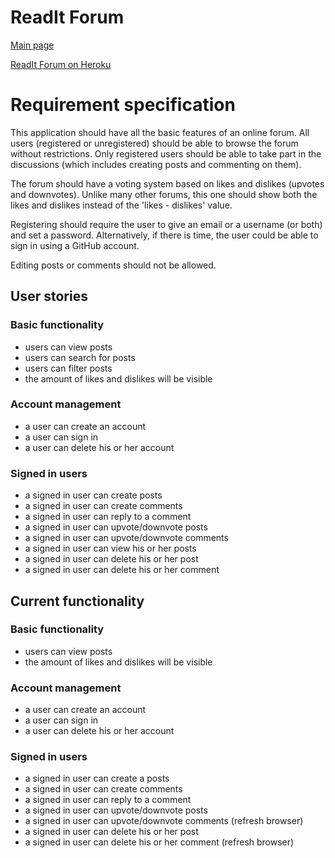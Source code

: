 # ReadIt Forum
[Main page](https://github.com/porrasm/tsoha-2019)

[ReadIt Forum on Heroku](https://readit-forum.herokuapp.com/)

# Requirement specification

This application should have all the basic features of an online forum. All users (registered or unregistered) should be able to browse the forum without restrictions. Only registered users should be able to take part in the discussions (which includes creating posts and commenting on them).

The forum should have a voting system based on likes and dislikes (upvotes and downvotes). Unlike many other forums, this one should show both the likes and dislikes instead of the 'likes - dislikes' value.

Registering should require the user to give an email or a username (or both) and set a password. Alternatively, if there is time, the user could be able to sign in using a GitHub account.

Editing posts or comments should not be allowed.

## User stories

### Basic functionality

- users can view posts
- users can search for posts
- users can filter posts
- the amount of likes and dislikes will be visible

### Account management

- a user can create an account
- a user can sign in
- a user can delete his or her account

### Signed in users

- a signed in user can create posts
- a signed in user can create comments
- a signed in user can reply to a comment
- a signed in user can upvote/downvote posts
- a signed in user can upvote/downvote comments
- a signed in user can view his or her posts
- a signed in user can delete his or her post
- a signed in user can delete his or her comment

## Current functionality

### Basic functionality

- users can view posts
- the amount of likes and dislikes will be visible

### Account management

- a user can create an account
- a user can sign in
- a user can delete his or her account

### Signed in users

- a signed in user can create a posts
- a signed in user can create comments
- a signed in user can reply to a comment
- a signed in user can upvote/downvote posts
- a signed in user can upvote/downvote comments (refresh browser)
- a signed in user can delete his or her post
- a signed in user can delete his or her comment (refresh browser)